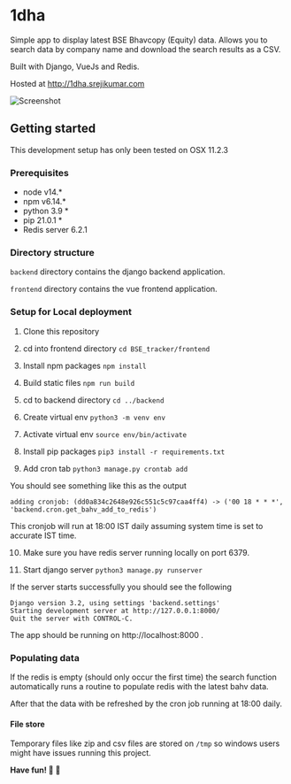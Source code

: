 # 1dha

Simple app to display latest BSE Bhavcopy (Equity) data. Allows you to search data by company name and download the search results as a CSV.

Built with Django, VueJs and Redis.

Hosted at http://1dha.srejikumar.com

![Screenshot](https://i.ibb.co/4ptWzHp/Screen-Shot-2021-04-18-at-12-28-57-AM.png)

## Getting started

This development setup has only been tested on OSX 11.2.3

### Prerequisites

- node v14.\*
- npm v6.14.\*
- python 3.9 \*
- pip 21.0.1 \*
- Redis server 6.2.1

### Directory structure

`backend` directory contains the django backend application.

`frontend` directory contains the vue frontend application.

### Setup for Local deployment

1. Clone this repository

2. cd into frontend directory
   `cd BSE_tracker/frontend`

3. Install npm packages
   `npm install`

4. Build static files
   `npm run build`

5. cd to backend directory
   `cd ../backend`

6. Create virtual env
   `python3 -m venv env`

7. Activate virtual env
   `source env/bin/activate`

8. Install pip packages
   `pip3 install -r requirements.txt`

9. Add cron tab
   `python3 manage.py crontab add`

You should see something like this as the output

`adding cronjob: (dd0a834c2648e926c551c5c97caa4ff4) -> ('00 18 * * *', 'backend.cron.get_bahv_add_to_redis')`

This cronjob will run at 18:00 IST daily assuming system time is set to accurate IST time.

10. Make sure you have redis server running locally on port 6379.

11. Start django server
    `python3 manage.py runserver`

If the server starts successfully you should see the following

```
Django version 3.2, using settings 'backend.settings'
Starting development server at http://127.0.0.1:8000/
Quit the server with CONTROL-C.
```

The app should be running on http://localhost:8000 .

### Populating data

If the redis is empty (should only occur the first time) the search function automatically runs a routine to populate redis with the latest bahv data.

After that the data with be refreshed by the cron job running at 18:00 daily.

#### File store

Temporary files like zip and csv files are stored on `/tmp` so windows users might have issues running this project.

**Have fun! 🙂 🎉**
